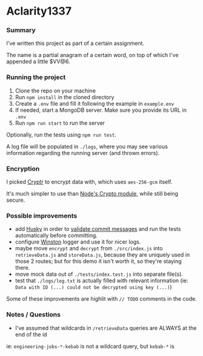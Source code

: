 # Aclarity1337

### Summary

I've written this project as part of a certain assignment.

The name is a partial anagram of a certain word, on top of which I've appended a little $VV@6.

### Running the project

1. Clone the repo on your machine
2. Run `npm install` in the cloned directory
3. Create a `.env` file and fill it following the example in `example.env`
4. If needed, start a MongoDB server. Make sure you provide its URL in `.env` 
5. Run `npm run start` to run the server

Optionally, run the tests using `npm run test`.

A log file will be populated in `./logs`, where you may see various information regarding the running server (and thrown errors).

### Encryption

I picked [Cryptr](https://www.npmjs.com/package/cryptr) to encrypt data with, which uses `aes-256-gcm` itself.

It's much simpler to use than [Node's Crypto module](https://nodejs.org/api/crypto.html), while still being secure.

### Possible improvements

- add [Husky](https://www.npmjs.com/package/husky) in order to [validate commit messages](https://www.conventionalcommits.org/en/v1.0.0/) and run the tests automatically before committing.
- configure [Winston](https://www.npmjs.com/package/winston) logger and use it for nicer logs.
- maybe move `encrypt` and `decrypt` from `./src/index.js` into `retrieveData.js` and `storeData.js`, because they are uniquely used in those 2 routes; but for this demo it isn't worth it, so they're staying there.
- move mock data out of `./tests/index.test.js` into separate file(s).
- test that `./logs/log.txt` is actually filled with relevant information (ie: `Data with ID (...) could not be decrypted using key (...)`)

Some of these improvements are highlit with `// TODO` comments in the code.

### Notes / Questions

- I've assumed that wildcards in `/retrieveData` queries are ALWAYS at the end of the id 

ie: `engineering-jobs-*-kebab` is not a wildcard query, but `kebab-*` is